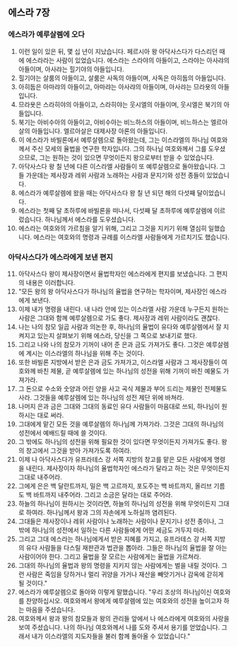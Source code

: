 ## 에스라 7장

### 에스라가 예루살렘에 오다
1. 이런 일이 있은 뒤, 몇 십 년이 지났습니다. 페르시아 왕 아닥사스다가 다스리던 때에 에스라라는 사람이 있었습니다. 에스라는 스라야의 아들이고, 스라야는 아사랴의 아들이며, 아사랴는 힐기야의 아들입니다.
2. 힐기야는 살룸의 아들이고, 살룸은 사독의 아들이며, 사독은 아히둡의 아들입니다.
3. 아히둡은 아마랴의 아들이고, 아마랴는 아사랴의 아들이며, 아사랴는 므라욧의 아들입니다.
4. 므라욧은 스라히야의 아들이고, 스라히야는 웃시엘의 아들이며, 웃시엘은 북기의 아들입니다.
5. 북기는 아비수아의 아들이고, 아비수아는 비느하스의 아들이며, 비느하스는 엘르아살의 아들입니다. 엘르아살은 대제사장 아론의 아들입니다.
6. 이 에스라가 바빌론에서 예루살렘으로 돌아왔는데, 그는 이스라엘의 하나님 여호와께서 주신 모세의 율법을 연구한 학자입니다. 그의 하나님 여호와께서 그를 도우셨으므로, 그는 원하는 것이 있으면 무엇이든지 왕으로부터 받을 수 있었습니다.
7. 아닥사스다 왕 칠 년에 다른 이스라엘 사람들이 또 예루살렘으로 돌아왔습니다. 그들 가운데는 제사장과 레위 사람과 노래하는 사람과 문지기와 성전 종들이 있었습니다.
8. 에스라가 예루살렘에 왔을 때는 아닥사스다 왕 칠 년 되던 해의 다섯째 달이었습니다.
9. 에스라는 첫째 달 초하루에 바빌론을 떠나서, 다섯째 달 초하루에 예루살렘에 이르렀습니다. 하나님께서 에스라를 도우셨습니다.
10. 에스라는 여호와의 가르침을 알기 위해, 그리고 그것을 지키기 위해 열심히 일했습니다. 에스라는 여호와의 명령과 규례를 이스라엘 사람들에게 가르치기도 했습니다.
### 아닥사스다가 에스라에게 보낸 편지
11. 아닥사스다 왕이 제사장이면서 율법학자인 에스라에게 편지를 보냈습니다. 그 편지의 내용은 이러합니다.
12. "모든 왕의 왕 아닥사스다가 하나님의 율법을 연구하는 학자이며, 제사장인 에스라에게 보낸다.
13. 이제 내가 명령을 내린다. 내 나라 안에 있는 이스라엘 사람 가운데 누구든지 원하는 사람은 그대와 함께 예루살렘으로 가도 좋다. 제사장과 레위 사람이라도 괜찮다.
14. 나는 나의 참모 일곱 사람과 의논한 후, 하나님의 율법이 유다와 예루살렘에서 잘 지켜지고 있는지 살펴보기 위해 에스라, 당신을 그 쪽으로 보내기로 했다.
15. 그리고 나와 나의 참모가 기꺼이 내어 준 은과 금도 가져가도 좋다. 그것은 예루살렘에 계시는 이스라엘의 하나님을 위해 주는 것이다.
16. 또한 바빌론 지방에서 받은 은과 금도 가져가고, 이스라엘 사람과 그 제사장들이 여호와께 바친 제물, 곧 예루살렘에 있는 하나님의 성전을 위해 기꺼이 바친 예물도 가져가라.
17. 그 돈으로 수소와 숫양과 어린 양을 사고 곡식 제물과 부어 드리는 제물인 전제물도 사라. 그것들을 예루살렘에 있는 하나님의 성전 제단 위에 바쳐라.
18. 나머지 은과 금은 그대와 그대의 동료인 유다 사람들이 마음대로 쓰되, 하나님이 원하시는 대로 써라.
19. 그대에게 맡긴 모든 것을 예루살렘의 하나님께 가져가라. 그것은 그대의 하나님의 성전에서 예배드릴 때에 쓸 것이다.
20. 그 밖에도 하나님의 성전을 위해 필요한 것이 있다면 무엇이든지 가져가도 좋다. 왕의 창고에서 그것을 받아 가져가도록 하여라.
21. 이제 나 아닥사스다가 유프라테스 강 서쪽 지방의 창고를 맡은 모든 사람에게 명령을 내린다. 제사장이자 하나님의 율법학자인 에스라가 달라고 하는 것은 무엇이든지 그대로 내주어라.
22. 그에게 은은 백 달란트까지, 밀은 백 고르까지, 포도주는 백 바트까지, 올리브 기름도 백 바트까지 내주어라. 그리고 소금은 달라는 대로 주어라.
23. 하늘의 하나님이 원하시는 것이라면, 하늘의 하나님의 성전을 위해 무엇이든지 그대로 하여라. 하나님께서 왕과 그의 자손에게 노하실까 염려된다.
24. 그대들은 제사장이나 레위 사람이나 노래하는 사람이나 문지기나 성전 종이나, 그 밖에 하나님의 성전에서 일하는 다른 사람들에게 어떤 세금도 거두지 마라.
25. 그리고 그대 에스라는 하나님에게서 받은 지혜를 가지고, 유프라테스 강 서쪽 지방의 유다 사람들을 다스릴 재판관과 법관을 뽑아라. 그들은 하나님의 율법을 잘 아는 사람이어야 한다. 그리고 율법을 잘 모르는 사람에게는 율법을 가르쳐라.
26. 그대의 하나님의 율법과 왕의 명령을 지키지 않는 사람에게는 벌을 내릴 것이다. 그런 사람은 죽임을 당하거나 멀리 귀양을 가거나 재산을 빼앗기거나 감옥에 갇히게 될 것이다."
27. 에스라가 예루살렘으로 돌아와 이렇게 말했습니다. "우리 조상의 하나님이신 여호와를 찬양하십시오. 여호와께서 왕에게 예루살렘에 있는 여호와의 성전을 높이고자 하는 마음을 주셨습니다.
28. 여호와께서 왕과 왕의 참모들과 왕의 관리들 앞에서 나 에스라에게 여호와의 사랑을 보여 주셨습니다. 나의 하나님 여호와께서 나를 도와 주셔서 용기를 얻었습니다. 그래서 내가 이스라엘의 지도자들을 불러 함께 돌아올 수 있었습니다."